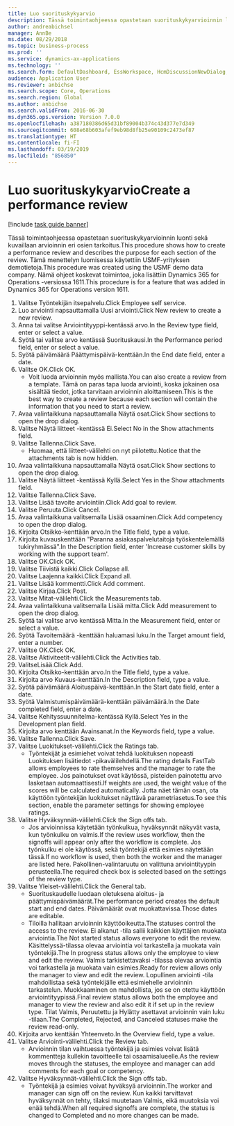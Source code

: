 ```yaml
---
title: Luo suorituskykyarvio
description: Tässä toimintaohjeessa opastetaan suorituskykyarvioinnin luonti sekä kuvaillaan arvioinnin eri osien tarkoitus.
author: andreabichsel
manager: AnnBe
ms.date: 08/29/2018
ms.topic: business-process
ms.prod: ''
ms.service: dynamics-ax-applications
ms.technology: ''
ms.search.form: DefaultDashboard, EssWorkspace, HcmDiscussionNewDialog, HcmDiscussion, HcmDiscussionChangeSettings, HcmDiscussionAddGoalDialog, HcmTopicCreate, HcmMeasurementDetailDialog, HcmPerfJournalAdd
audience: Application User
ms.reviewer: anbichse
ms.search.scope: Core, Operations
ms.search.region: Global
ms.author: anbichse
ms.search.validFrom: 2016-06-30
ms.dyn365.ops.version: Version 7.0.0
ms.openlocfilehash: a387180386d65d31bf89004b374c43d377e7d349
ms.sourcegitcommit: 608e68b603afef9eb98d8fb25e90109c2473ef87
ms.translationtype: HT
ms.contentlocale: fi-FI
ms.lasthandoff: 03/19/2019
ms.locfileid: "856850"
---
```

# <a name="create-a-performance-review"></a><span data-ttu-id="9c10e-103">Luo suorituskykyarvio</span><span class="sxs-lookup"><span data-stu-id="9c10e-103">Create a performance review</span></span>

[!include [task guide banner](../../includes/task-guide-banner.md)]

<span data-ttu-id="9c10e-104">Tässä toimintaohjeessa opastetaan suorituskykyarvioinnin luonti sekä kuvaillaan arvioinnin eri osien tarkoitus.</span><span class="sxs-lookup"><span data-stu-id="9c10e-104">This procedure shows how to create a performance review and describes the purpose for each section of the review.</span></span> <span data-ttu-id="9c10e-105">Tämä menettelyn luomisessa käytettiin USMF-yrityksen demotietoja.</span><span class="sxs-lookup"><span data-stu-id="9c10e-105">This procedure was created using the USMF demo data company.</span></span> <span data-ttu-id="9c10e-106">Nämä ohjeet koskevat toimintoa, joka lisättiin Dynamics 365 for Operations -versiossa 1611.</span><span class="sxs-lookup"><span data-stu-id="9c10e-106">This procedure is for a feature that was added in Dynamics 365 for Operations version 1611.</span></span>

1. <span data-ttu-id="9c10e-107">Valitse Työntekijän itsepalvelu.</span><span class="sxs-lookup"><span data-stu-id="9c10e-107">Click Employee self service.</span></span>
2. <span data-ttu-id="9c10e-108">Luo arviointi napsauttamalla Uusi arviointi.</span><span class="sxs-lookup"><span data-stu-id="9c10e-108">Click New review to create a new review.</span></span>
3. <span data-ttu-id="9c10e-109">Anna tai valitse Arviointityyppi-kentässä arvo.</span><span class="sxs-lookup"><span data-stu-id="9c10e-109">In the Review type field, enter or select a value.</span></span>
4. <span data-ttu-id="9c10e-110">Syötä tai valitse arvo kentässä Suorituskausi.</span><span class="sxs-lookup"><span data-stu-id="9c10e-110">In the Performance period field, enter or select a value.</span></span>
5. <span data-ttu-id="9c10e-111">Syötä päivämäärä Päättymispäivä-kenttään.</span><span class="sxs-lookup"><span data-stu-id="9c10e-111">In the End date field, enter a date.</span></span>
6. <span data-ttu-id="9c10e-112">Valitse OK.</span><span class="sxs-lookup"><span data-stu-id="9c10e-112">Click OK.</span></span>
    * <span data-ttu-id="9c10e-113">Voit luoda arvioinnin myös mallista.</span><span class="sxs-lookup"><span data-stu-id="9c10e-113">You can also create a review from a template.</span></span> <span data-ttu-id="9c10e-114">Tämä on paras tapa luoda arviointi, koska jokainen osa sisältää tiedot, jotka tarvitaan arvioinnin aloittamiseen.</span><span class="sxs-lookup"><span data-stu-id="9c10e-114">This is the best way to create a review because each section will contain the information that you need to start a review.</span></span>  
7. <span data-ttu-id="9c10e-115">Avaa valintaikkuna napsauttamalla Näytä osat.</span><span class="sxs-lookup"><span data-stu-id="9c10e-115">Click Show sections to open the drop dialog.</span></span>
8. <span data-ttu-id="9c10e-116">Valitse Näytä liitteet -kentässä Ei.</span><span class="sxs-lookup"><span data-stu-id="9c10e-116">Select No in the Show attachments field.</span></span>
9. <span data-ttu-id="9c10e-117">Valitse Tallenna.</span><span class="sxs-lookup"><span data-stu-id="9c10e-117">Click Save.</span></span>
    * <span data-ttu-id="9c10e-118">Huomaa, että liitteet-välilehti on nyt piilotettu.</span><span class="sxs-lookup"><span data-stu-id="9c10e-118">Notice that the attachments tab is now hidden.</span></span>  
10. <span data-ttu-id="9c10e-119">Avaa valintaikkuna napsauttamalla Näytä osat.</span><span class="sxs-lookup"><span data-stu-id="9c10e-119">Click Show sections to open the drop dialog.</span></span>
11. <span data-ttu-id="9c10e-120">Valitse Näytä liitteet -kentässä Kyllä.</span><span class="sxs-lookup"><span data-stu-id="9c10e-120">Select Yes in the Show attachments field.</span></span>
12. <span data-ttu-id="9c10e-121">Valitse Tallenna.</span><span class="sxs-lookup"><span data-stu-id="9c10e-121">Click Save.</span></span>
13. <span data-ttu-id="9c10e-122">Valitse Lisää tavoite arviointiin.</span><span class="sxs-lookup"><span data-stu-id="9c10e-122">Click Add goal to review.</span></span>
14. <span data-ttu-id="9c10e-123">Valitse Peruuta.</span><span class="sxs-lookup"><span data-stu-id="9c10e-123">Click Cancel.</span></span>
15. <span data-ttu-id="9c10e-124">Avaa valintaikkuna valitsemalla Lisää osaaminen.</span><span class="sxs-lookup"><span data-stu-id="9c10e-124">Click Add competency to open the drop dialog.</span></span>
16. <span data-ttu-id="9c10e-125">Kirjoita Otsikko-kenttään arvo.</span><span class="sxs-lookup"><span data-stu-id="9c10e-125">In the Title field, type a value.</span></span>
17. <span data-ttu-id="9c10e-126">Kirjoita kuvauskenttään "Paranna asiakaspalvelutaitoja työskentelemällä tukiryhmässä".</span><span class="sxs-lookup"><span data-stu-id="9c10e-126">In the Description field, enter 'Increase customer skills by working with the support team'.</span></span>
18. <span data-ttu-id="9c10e-127">Valitse OK.</span><span class="sxs-lookup"><span data-stu-id="9c10e-127">Click OK.</span></span>
19. <span data-ttu-id="9c10e-128">Valitse Tiivistä kaikki.</span><span class="sxs-lookup"><span data-stu-id="9c10e-128">Click Collapse all.</span></span>
20. <span data-ttu-id="9c10e-129">Valitse Laajenna kaikki.</span><span class="sxs-lookup"><span data-stu-id="9c10e-129">Click Expand all.</span></span>
21. <span data-ttu-id="9c10e-130">Valitse Lisää kommentti.</span><span class="sxs-lookup"><span data-stu-id="9c10e-130">Click Add comment.</span></span>
22. <span data-ttu-id="9c10e-131">Valitse Kirjaa.</span><span class="sxs-lookup"><span data-stu-id="9c10e-131">Click Post.</span></span>
23. <span data-ttu-id="9c10e-132">Valitse Mitat-välilehti.</span><span class="sxs-lookup"><span data-stu-id="9c10e-132">Click the Measurements tab.</span></span>
24. <span data-ttu-id="9c10e-133">Avaa valintaikkuna valitsemalla Lisää mitta.</span><span class="sxs-lookup"><span data-stu-id="9c10e-133">Click Add measurement to open the drop dialog.</span></span>
25. <span data-ttu-id="9c10e-134">Syötä tai valitse arvo kentässä Mitta.</span><span class="sxs-lookup"><span data-stu-id="9c10e-134">In the Measurement field, enter or select a value.</span></span>
26. <span data-ttu-id="9c10e-135">Syötä Tavoitemäärä -kenttään haluamasi luku.</span><span class="sxs-lookup"><span data-stu-id="9c10e-135">In the Target amount field, enter a number.</span></span>
27. <span data-ttu-id="9c10e-136">Valitse OK.</span><span class="sxs-lookup"><span data-stu-id="9c10e-136">Click OK.</span></span>
28. <span data-ttu-id="9c10e-137">Valitse Aktiviteetit-välilehti.</span><span class="sxs-lookup"><span data-stu-id="9c10e-137">Click the Activities tab.</span></span>
29. <span data-ttu-id="9c10e-138">ValitseLisää.</span><span class="sxs-lookup"><span data-stu-id="9c10e-138">Click Add.</span></span>
30. <span data-ttu-id="9c10e-139">Kirjoita Otsikko-kenttään arvo.</span><span class="sxs-lookup"><span data-stu-id="9c10e-139">In the Title field, type a value.</span></span>
31. <span data-ttu-id="9c10e-140">Kirjoita arvo Kuvaus-kenttään.</span><span class="sxs-lookup"><span data-stu-id="9c10e-140">In the Description field, type a value.</span></span>
32. <span data-ttu-id="9c10e-141">Syötä päivämäärä Aloituspäivä-kenttään.</span><span class="sxs-lookup"><span data-stu-id="9c10e-141">In the Start date field, enter a date.</span></span>
33. <span data-ttu-id="9c10e-142">Syötä Valmistumispäivämäärä-kenttään päivämäärä.</span><span class="sxs-lookup"><span data-stu-id="9c10e-142">In the Date completed field, enter a date.</span></span>
34. <span data-ttu-id="9c10e-143">Valitse Kehityssuunnitelma-kentässä Kyllä.</span><span class="sxs-lookup"><span data-stu-id="9c10e-143">Select Yes in the Development plan field.</span></span>
35. <span data-ttu-id="9c10e-144">Kirjoita arvo kenttään Avainsanat.</span><span class="sxs-lookup"><span data-stu-id="9c10e-144">In the Keywords field, type a value.</span></span>
36. <span data-ttu-id="9c10e-145">Valitse Tallenna.</span><span class="sxs-lookup"><span data-stu-id="9c10e-145">Click Save.</span></span>
37. <span data-ttu-id="9c10e-146">Valitse Luokitukset-välilehti.</span><span class="sxs-lookup"><span data-stu-id="9c10e-146">Click the Ratings tab.</span></span>
    * <span data-ttu-id="9c10e-147">Työntekijät ja esimiehet voivat tehdä luokituksen nopeasti Luokituksen lisätiedot -pikavälilehdellä.</span><span class="sxs-lookup"><span data-stu-id="9c10e-147">The rating details FastTab allows employees to rate themselves and the manager to rate the employee.</span></span> <span data-ttu-id="9c10e-148">Jos painotukset ovat käytössä, pisteiden painotettu arvo lasketaan automaattisesti.</span><span class="sxs-lookup"><span data-stu-id="9c10e-148">If weights are used, the weight value of the scores will be calculated automatically.</span></span>    <span data-ttu-id="9c10e-149">Jotta näet tämän osan, ota käyttöön työntekijän luokitukset näyttävä parametriasetus.</span><span class="sxs-lookup"><span data-stu-id="9c10e-149">To see this section, enable the parameter settings for showing employee ratings.</span></span>  
38. <span data-ttu-id="9c10e-150">Valitse Hyväksynnät-välilehti.</span><span class="sxs-lookup"><span data-stu-id="9c10e-150">Click the Sign offs tab.</span></span>
    * <span data-ttu-id="9c10e-151">Jos arvioinnissa käytetään työnkulkua, hyväksynnät näkyvät vasta, kun työnkulku on valmis.</span><span class="sxs-lookup"><span data-stu-id="9c10e-151">If the review uses workflow, then the signoffs will appear only after the workflow is complete.</span></span> <span data-ttu-id="9c10e-152">Jos työnkulku ei ole käytössä, sekä työntekijä että esimies näytetään tässä.</span><span class="sxs-lookup"><span data-stu-id="9c10e-152">If no workflow is used, then both the worker and the manager are listed here.</span></span> <span data-ttu-id="9c10e-153">Pakollinen-valintaruutu on valittuna arviointityypin perusteella.</span><span class="sxs-lookup"><span data-stu-id="9c10e-153">The required check box is selected based on the settings of the review type.</span></span>  
39. <span data-ttu-id="9c10e-154">Valitse Yleiset-välilehti.</span><span class="sxs-lookup"><span data-stu-id="9c10e-154">Click the General tab.</span></span>
    * <span data-ttu-id="9c10e-155">Suorituskaudelle luodaan oletuksena aloitus- ja päättymispäivämäärät.</span><span class="sxs-lookup"><span data-stu-id="9c10e-155">The performance period creates the default start and end dates.</span></span> <span data-ttu-id="9c10e-156">Päivämäärät ovat muokattavissa.</span><span class="sxs-lookup"><span data-stu-id="9c10e-156">Those dates are editable.</span></span>  
    * <span data-ttu-id="9c10e-157">Tiloilla hallitaan arvioinnin käyttöoikeutta.</span><span class="sxs-lookup"><span data-stu-id="9c10e-157">The statuses control the access to the review.</span></span> <span data-ttu-id="9c10e-158">Ei alkanut -tila sallii kaikkien käyttäjien muokata arviointia.</span><span class="sxs-lookup"><span data-stu-id="9c10e-158">The Not started status allows everyone to edit the review.</span></span> <span data-ttu-id="9c10e-159">Käsittelyssä-tilassa olevaa arviointia voi tarkastella ja muokata vain työntekijä.</span><span class="sxs-lookup"><span data-stu-id="9c10e-159">The In progress status allows only the employee to view and edit the review.</span></span> <span data-ttu-id="9c10e-160">Valmis tarkistettavaksi -tilassa olevaa arviointia voi tarkastella ja muokata vain esimies.</span><span class="sxs-lookup"><span data-stu-id="9c10e-160">Ready for review allows only the manager to view and edit the review.</span></span> <span data-ttu-id="9c10e-161">Lopullinen arviointi -tila mahdollistaa sekä työntekijälle että esimiehelle arvioinnin tarkastelun. Muokkaaminen on mahdollista, jos se on otettu käyttöön arviointityypissä.</span><span class="sxs-lookup"><span data-stu-id="9c10e-161">Final review status allows both the employee and manager to view the review and also edit it if set up in the review type.</span></span> <span data-ttu-id="9c10e-162">Tilat Valmis, Peruutettu ja Hylätty asettavat arvioinnin vain luku -tilaan.</span><span class="sxs-lookup"><span data-stu-id="9c10e-162">The Completed, Rejected, and Canceled statuses make the review read-only.</span></span>  
40. <span data-ttu-id="9c10e-163">Kirjoita arvo kenttään Yhteenveto.</span><span class="sxs-lookup"><span data-stu-id="9c10e-163">In the Overview field, type a value.</span></span>
41. <span data-ttu-id="9c10e-164">Valitse Arviointi-välilehti.</span><span class="sxs-lookup"><span data-stu-id="9c10e-164">Click the Review tab.</span></span>
    * <span data-ttu-id="9c10e-165">Arvioinnin tilan vaihtuessa työntekijä ja esimies voivat lisätä kommentteja kullekin tavoitteelle tai osaamisalueelle.</span><span class="sxs-lookup"><span data-stu-id="9c10e-165">As the review moves through the statuses, the employee and manager can add comments for each goal or competency.</span></span>  
42. <span data-ttu-id="9c10e-166">Valitse Hyväksynnät-välilehti.</span><span class="sxs-lookup"><span data-stu-id="9c10e-166">Click the Sign offs tab.</span></span>
    * <span data-ttu-id="9c10e-167">Työntekijä ja esimies voivat hyväksyä arvioinnin.</span><span class="sxs-lookup"><span data-stu-id="9c10e-167">The worker and manager can sign off on the review.</span></span> <span data-ttu-id="9c10e-168">Kun kaikki tarvittavat hyväksynnät on tehty, tilaksi muutetaan Valmis, eikä muutoksia voi enää tehdä.</span><span class="sxs-lookup"><span data-stu-id="9c10e-168">When all required signoffs are complete, the status is changed to Completed and no more changes can be made.</span></span>  


